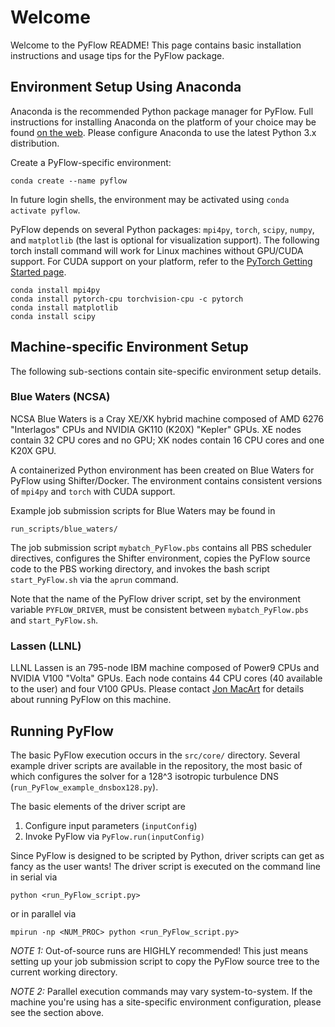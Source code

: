 # Welcome

Welcome to the PyFlow README! This page contains basic installation instructions and usage tips for the PyFlow package.

## Environment Setup Using Anaconda

Anaconda is the recommended Python package manager for PyFlow. Full instructions for installing Anaconda on the platform of your choice may be found [on the web](https://www.anaconda.com/distribution/). Please configure Anaconda to use the latest Python 3.x distribution.


Create a PyFlow-specific environment:
```
conda create --name pyflow
```
In future login shells, the environment may be activated using `conda activate pyflow`.

PyFlow depends on several Python packages: `mpi4py`, `torch`, `scipy`, `numpy`, and `matplotlib` (the last is optional for visualization support). The following torch install command will work for Linux machines without GPU/CUDA support. For CUDA support on your platform, refer to the [PyTorch Getting Started page](https://pytorch.org/get-started/locally).
```
conda install mpi4py
conda install pytorch-cpu torchvision-cpu -c pytorch
conda install matplotlib
conda install scipy
```


## Machine-specific Environment Setup

The following sub-sections contain site-specific environment setup details.

### Blue Waters (NCSA)

NCSA Blue Waters is a Cray XE/XK hybrid machine composed of AMD 6276 "Interlagos" CPUs and NVIDIA GK110 (K20X) "Kepler" GPUs. XE nodes contain 32 CPU cores and no GPU; XK nodes contain 16 CPU cores and one K20X GPU.

A containerized Python environment has been created on Blue Waters for PyFlow using Shifter/Docker. The environment contains consistent versions of `mpi4py` and `torch` with CUDA support.

Example job submission scripts for Blue Waters may be found in
```
run_scripts/blue_waters/
```
The job submission script `mybatch_PyFlow.pbs` contains all PBS scheduler directives, configures the Shifter environment, copies the PyFlow source code to the PBS working directory, and invokes the bash script `start_PyFlow.sh` via the `aprun` command.

Note that the name of the PyFlow driver script, set by the environment variable `PYFLOW_DRIVER`, must be consistent between `mybatch_PyFlow.pbs` and `start_PyFlow.sh`.


### Lassen (LLNL)

LLNL Lassen is an 795-node IBM machine composed of Power9 CPUs and NVIDIA V100 "Volta" GPUs. Each node contains 44 CPU cores (40 available to the user) and four V100 GPUs. Please contact [Jon MacArt](mailto:jmacart@illinois.edu) for details about running PyFlow on this machine.



## Running PyFlow

The basic PyFlow execution occurs in the `src/core/` directory. Several example driver scripts are available in the repository, the most basic of which configures the solver for a 128^3 isotropic turbulence DNS (`run_PyFlow_example_dnsbox128.py`).

The basic elements of the driver script are
1. Configure input parameters (`inputConfig`)
2. Invoke PyFlow via `PyFlow.run(inputConfig)`

Since PyFlow is designed to be scripted by Python, driver scripts can get as fancy as the user wants! The driver script is executed on the command line in serial via
```
python <run_PyFlow_script.py>
```
or in parallel via
```
mpirun -np <NUM_PROC> python <run_PyFlow_script.py>
```

*NOTE 1:* Out-of-source runs are HIGHLY recommended! This just means setting up your job submission script to copy the PyFlow source tree to the current working directory.

*NOTE 2:* Parallel execution commands may vary system-to-system. If the machine you're using has a site-specific environment configuration, please see the section above.